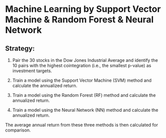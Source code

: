 # **Machine Learning by Support Vector Machine & Random Forest & Neural Network**

## **Strategy:**

1. Pair the 30 stocks in the Dow Jones Industrial Average and identify the 10 pairs with the highest cointegration (i.e., the smallest p-value) as investment targets.

2. Train a model using the Support Vector Machine (SVM) method and calculate the annualized return.

3. Train a model using the Random Forest (RF) method and calculate the annualized return.

4. Train a model using the Neural Network (NN) method and calculate the annualized return.

The average annual return from these three methods is then calculated for comparison.

